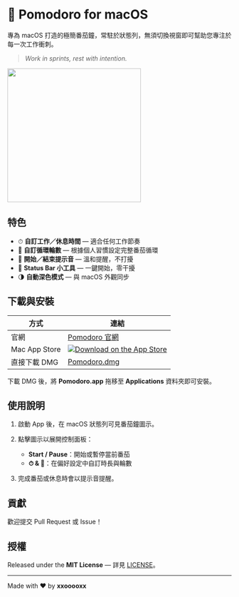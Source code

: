 # 🍅 Pomodoro for macOS

專為 macOS 打造的極簡番茄鐘，常駐於狀態列，無須切換視窗即可幫助您專注於每一次工作衝刺。

> *Work in sprints, rest with intention.*

<img src="https://ih.xxooooxx.org:1172/imgs?id=4e7727a7-5364-476e-80ef-26a0bb863252" width="300" />

## 特色

* ⏱ **自訂工作／休息時間** — 適合任何工作節奏
* 🔄 **自訂循環輪數** — 根據個人習慣設定完整番茄循環
* 🔔 **開始／結束提示音** — 溫和提醒，不打擾
* 📌 **Status Bar 小工具** — 一鍵開始，零干擾
* 🌗 **自動深色模式** — 與 macOS 外觀同步

## 下載與安裝

| 方式            | 連結                                                                                                                                                                           |
| ------------- | ---------------------------------------------------------------------------------------------------------------------------------------------------------------------------- |
| 官網 | [Pomodoro 官網](https://www.xxooooxx.org/pomodoro)
| Mac App Store | [![Download on the App Store](https://img.shields.io/badge/App%20Store-下載-blue?logo=apple)](https://apps.apple.com/us/app/%E8%95%83%E8%8C%84%E9%90%98-pomodoro/id6746667867) |
| 直接下載 DMG      | [Pomodoro.dmg](https://www.xxooooxx.org/pomodoro/Pomodoro.dmg)                                                                                                               |

下載 DMG 後，將 **Pomodoro.app** 拖移至 **Applications** 資料夾即可安裝。

## 使用說明

1. 啟動 App 後，在 macOS 狀態列可見番茄鐘圖示。
2. 點擊圖示以展開控制面板：

   * **Start / Pause**：開始或暫停當前番茄
   * **⏱ & 🔄**：在偏好設定中自訂時長與輪數
3. 完成番茄或休息時會以提示音提醒。

## 貢獻

歡迎提交 Pull Request 或 Issue！

## 授權

Released under the **MIT License** — 詳見 [LICENSE](./LICENSE)。

---

Made with ❤️  by **xxooooxx**
